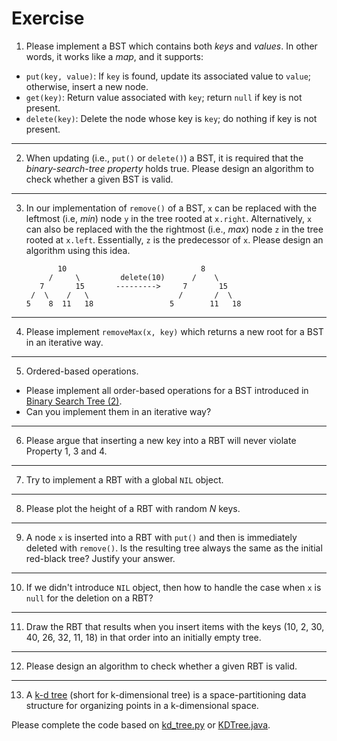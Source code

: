 # Exercise
1. Please implement a BST which contains both *keys* and *values*. In other words, it works like a *map*, and it supports:

- `put(key, value)`: If `key` is found, update its associated value to `value`; otherwise, insert a new node.
- `get(key)`: Return value associated with `key`; return `null` if key is not present.
- `delete(key)`: Delete the node whose key is `key`; do nothing if key is not present.

---
2. When updating (i.e., `put()` or `delete()`) a BST, it is required that the *binary-search-tree property* holds true. Please design an algorithm to check whether a given BST is valid.

---
3. In our implementation of `remove()` of a BST, `x` can be replaced with the leftmost (i.e, *min*) node `y` in the tree rooted at `x.right`. Alternatively, `x` can also be replaced with the the rightmost (i.e., *max*) node `z` in the tree rooted at `x.left`. Essentially, `z` is the predecessor of `x`. Please design an algorithm using this idea.


              10                              8
            /     \         delete(10)      /    \
          7       15       --------->     7       15 
        /  \    /   \                    /       /  \ 
       5    8  11   18                 5        11   18

---
4. Please implement `removeMax(x, key)` which returns a new root for a BST in an iterative way.

---
5. Ordered-based operations.

- Please implement all order-based operations for a BST introduced in [Binary Search Tree (2)](./bst2.md).
- Can you implement them in an iterative way?

---
6. Please argue that inserting a new key into a RBT will never violate Property 1, 3 and 4.

---
7. Try to implement a RBT with a global `NIL` object.

---
8. Please plot the height of a RBT with random *N* keys.

---
9. A node `x` is inserted into a RBT with `put()` and then is immediately deleted with `remove()`. Is the resulting tree always the same as the initial red-black tree? Justify your answer.

---
10. If we didn't introduce `NIL` object, then how to handle the case when `x` is `null` for the deletion on a RBT?

---
11. Draw the RBT that results when you insert items with the keys (10, 2, 30, 40, 26, 32, 11, 18) in that order into an initially empty tree.

---
12. Please design an algorithm to check whether a given RBT is valid.

---
13. A [k-d tree](https://en.wikipedia.org/wiki/K-d_tree) (short for k-dimensional tree) is a space-partitioning data structure for organizing points in a k-dimensional space.

Please complete the code based on [kd_tree.py](https://github.com/ChenZhongPu/data-structure-swufe/tree/master/code/python/tree/kd_tree.py) or [KDTree.java](https://github.com/ChenZhongPu/data-structure-swufe/blob/master/code/java/tree/src/main/java/org/swufe/KDTree.java). 
